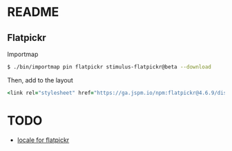 # README

## Flatpickr

Importmap
```sh
$ ./bin/importmap pin flatpickr stimulus-flatpickr@beta --download
```

Then, add to the layout
```ruby
<link rel="stylesheet" href="https://ga.jspm.io/npm:flatpickr@4.6.9/dist/flatpickr.min.css">
```

# TODO

- [locale for flatpickr](https://github.com/flatpickr/flatpickr/blob/master/src/l10n/pt.ts)
